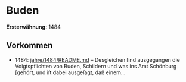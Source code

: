 # Buden

**Ersterwähnung:** 1484

## Vorkommen
- 1484: [jahre/1484/README.md](../jahre/1484/README.md) – Desgleichen ſind ausgegangen die
Voigtspflichten von Buden, Schildern und was ins Amt
Schönburg [gehört, und iſt dabei ausgeſagt, daß einem...
